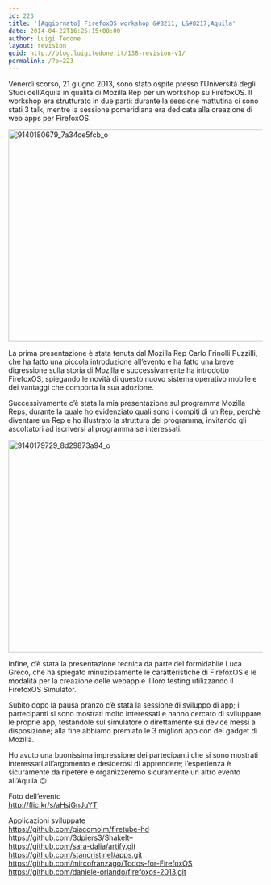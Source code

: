 ```yaml
---
id: 223
title: '[Aggiornato] FirefoxOS workshop &#8211; L&#8217;Aquila'
date: 2014-04-22T16:25:15+00:00
author: Luigi Tedone
layout: revision
guid: http://blog.luigitedone.it/138-revision-v1/
permalink: /?p=223
---
```

Venerdì scorso, 21 giugno 2013, sono stato ospite presso l&#8217;Università degli Studi dell&#8217;Aquila in qualità di Mozilla Rep per un workshop su FirefoxOS. Il workshop era strutturato in due parti: durante la sessione mattutina ci sono stati 3 talk, mentre la sessione pomeridiana era dedicata alla creazione di web apps per FirefoxOS.

[<img loading="lazy" class="aligncenter size-full wp-image-144" alt="9140180679_7a34ce5fcb_o" src="https://i2.wp.com/firefoxositalia.altervista.org/blog/wp-content/uploads/2013/06/9140180679_7a34ce5fcb_o.jpg?resize=750%2C421" width="750" height="421" data-recalc-dims="1" />](https://i2.wp.com/firefoxositalia.altervista.org/blog/wp-content/uploads/2013/06/9140180679_7a34ce5fcb_o.jpg)

La prima presentazione è stata tenuta dal Mozilla Rep Carlo Frinolli Puzzilli, che ha fatto una piccola introduzione all&#8217;evento e ha fatto una breve digressione sulla storia di Mozilla e successivamente ha introdotto FirefoxOS, spiegando le novità di questo nuovo sistema operativo mobile e dei vantaggi che comporta la sua adozione.

Successivamente c&#8217;è stata la mia presentazione sul programma Mozilla Reps, durante la quale ho evidenziato quali sono i compiti di un Rep, perchè diventare un Rep e ho illustrato la struttura del programma, invitando gli ascoltatori ad iscriversi al programma se interessati.

[<img loading="lazy" class="aligncenter size-full wp-image-146" alt="9140179729_8d29873a94_o" src="https://i1.wp.com/blog.luigitedone.it/wp-content/uploads/2013/06/9140179729_8d29873a94_o1.jpg?resize=750%2C421" width="750" height="421" srcset="https://i1.wp.com/blog.luigitedone.it/wp-content/uploads/2013/06/9140179729_8d29873a94_o1.jpg?w=3744 3744w, https://i1.wp.com/blog.luigitedone.it/wp-content/uploads/2013/06/9140179729_8d29873a94_o1.jpg?resize=300%2C168 300w, https://i1.wp.com/blog.luigitedone.it/wp-content/uploads/2013/06/9140179729_8d29873a94_o1.jpg?resize=1024%2C575 1024w, https://i1.wp.com/blog.luigitedone.it/wp-content/uploads/2013/06/9140179729_8d29873a94_o1.jpg?w=1500 1500w, https://i1.wp.com/blog.luigitedone.it/wp-content/uploads/2013/06/9140179729_8d29873a94_o1.jpg?w=2250 2250w" sizes="(max-width: 750px) 100vw, 750px" data-recalc-dims="1" />](https://i1.wp.com/blog.luigitedone.it/wp-content/uploads/2013/06/9140179729_8d29873a94_o1.jpg)

Infine, c&#8217;è stata la presentazione tecnica da parte del formidabile Luca Greco, che ha spiegato minuziosamente le caratteristiche di FirefoxOS e le modalità per la creazione delle webapp e il loro testing utilizzando il FirefoxOS Simulator.

Subito dopo la pausa pranzo c&#8217;è stata la sessione di sviluppo di app; i partecipanti si sono mostrati molto interessati e hanno cercato di sviluppare le proprie app, testandole sul simulatore o direttamente sui device messi a disposizione; alla fine abbiamo premiato le 3 migliori app con dei gadget di Mozilla.

Ho avuto una buonissima impressione dei partecipanti che si sono mostrati interessati all&#8217;argomento e desiderosi di apprendere; l&#8217;esperienza è sicuramente da ripetere e organizzeremo sicuramente un altro evento all&#8217;Aquila 😉

Foto dell&#8217;evento  
<http://flic.kr/s/aHsjGnJuYT>

Applicazioni sviluppate  
<a href="https://github.com/giacomolm/firetube-hd" target="_blank" rel="nofollow">https://github.com/giacomolm/firetube-hd<br /> </a><a href="https://github.com/3dpiers3/ShakeIt" target="_blank" rel="nofollow">https://github.com/3dpiers3/ShakeIt</a>&#8211;  
<a href="https://github.com/sara-dalia/artify.git" target="_blank" rel="nofollow">https://github.com/sara-dalia/artify.git<br /> </a><a href="https://github.com/stancristinel/apps.git" target="_blank" rel="nofollow">https://github.com/stancristinel/apps.git<br /> </a><a href="https://github.com/mircofranzago/Todos-for-FirefoxOS" target="_blank" rel="nofollow">https://github.com/mircofranzago/Todos-for-FirefoxOS</a>  
<https://github.com/daniele-orlando/firefoxos-2013.git>